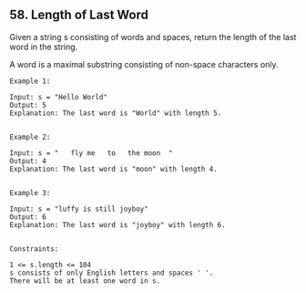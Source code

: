 ## 58. Length of Last Word
Given a string s consisting of words and spaces, return the length of the last word in the string.

A word is a maximal substring consisting of non-space characters only.

```
Example 1:

Input: s = "Hello World"
Output: 5
Explanation: The last word is "World" with length 5.


Example 2:

Input: s = "   fly me   to   the moon  "
Output: 4
Explanation: The last word is "moon" with length 4.


Example 3:

Input: s = "luffy is still joyboy"
Output: 6
Explanation: The last word is "joyboy" with length 6.


Constraints:

1 <= s.length <= 104
s consists of only English letters and spaces ' '.
There will be at least one word in s.
```